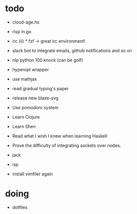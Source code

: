 # todo

- cloud-age.hs
- risp in go

- irc (ii) * fzf -> great irc environment!
- slack bot to integrate emails, github notifications and so on
- nlp python 100 knock (can be golf)
- hyperopt wrapper
- use mathjax
- read gradual typing's paper
- release new blaze-svg
- Use pomodoro system
- Learn Clojure
- Learn Shen
- Read what I wish I knew when learning Haskell
- Prove the difficulty of integrating sockets over nodes.
- jack
- isp
- install vimfiler again


# doing

- dotfiles
